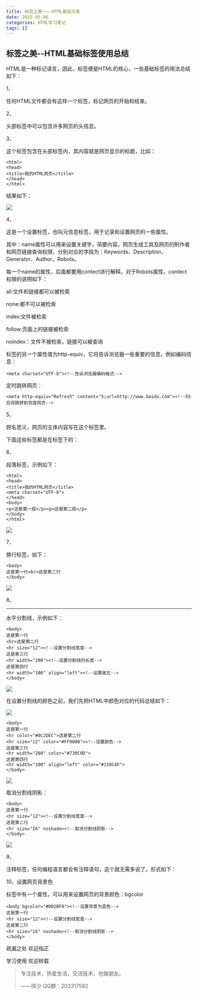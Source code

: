 ```yaml
---
title: 标签之美一——HTML基础元素
date: 2015-05-06
categories: HTML学习笔记
tags: []
---
```

## 标签之美--HTML基础标签使用总结

HTML是一种标记语言，因此，标签便是HTML的核心，一些基础标签的用法总结如下：

1、<html></html>

任何HTML文件都会有这样一个标签，标记网页的开始和结束。

2、<head></head>

头部标签中可以包含许多网页的头信息。

3、<title></title>

这个标签包含在头部标签内，其内容就是网页显示的标题，比如：

```
<html>
<head>
<title>我的HTML网页</title>
</head>
</html>
```

结果如下：

![](http://static.oschina.net/uploads/space/2015/0506/170648_Uct0_2340880.png)

4、<meta>

这是一个设置标签，也叫元信息标签，用于记录和设置网页的一些属性。

其中：name属性可以用来设置关键字，简要内容，网页生成工具及网页的制作者和网页链接查询权限，分别对应的字段为：Keywords、Description、Generator、Author、Robots。

每一个name的属性，后面都要用contect进行解释。对于Robots属性，contect权限的说明如下：

all:文件和链接都可以被检索

none:都不可以被检索

index:文件被检索

follow:页面上的链接被检索

noindex：文件不被检索，链接可以被查询

<meta>标签的另一个属性值为http-equiv，它将告诉浏览器一些重要的信息，例如编码信息：

```
<meta charset="UTF-8"><!--告诉浏览器编码格式-->
```

定时跳转网页：

```
<meta http-equiv="Refresh" content="5;url=http://www.baidu.com"><!--5S后将跳转到百度网页-->
```

5、<body></body>

顾名思义，网页的主体内容写在这个标签里。

下面这些标签都是在<body>标签下的：

6、<p></p>

段落标签，示例如下：

```
<html>
<head>
<title>我的HTML网页</title>
<meta charset="UTF-8">
</head>
<body>
<p>这是第一段</p><p>这是第二段</p>
</body>
</html>
```

![](http://static.oschina.net/uploads/space/2015/0506/173526_FBOj_2340880.png)

7、<br>

换行标签，如下：

```
<body>
这是第一行<br>这是第二行
</body>
```

![](http://static.oschina.net/uploads/space/2015/0506/173725_okEm_2340880.png)

8、<hr>

水平分割线，示例如下：

```
<body>
这是第一行
<hr>这是第二行
<hr size="12"><!--设置分割线宽度-->
这是第三行
<hr width="200"><!--设置分割线的长度-->
这是第四行
<hr width="100" align="left"><!--设置居左-->
</body>
```

![](http://static.oschina.net/uploads/space/2015/0506/174555_wV9L_2340880.png)

在设置分割线的颜色之前，我们先把HTML中颜色对应的代码总结如下：

![](http://static.oschina.net/uploads/space/2015/0506/175243_FVS4_2340880.png)

```
<body>
这是第一行
<hr color="#0C2DEC">这是第二行
<hr size="12" color="#FF0000"><!--设置颜色-->
这是第三行
<hr width="200" color="#730C0D">
这是第四行
<hr width="100" align="left" color="#158C4F">
</body>
```

![](http://static.oschina.net/uploads/space/2015/0506/175600_8Lfv_2340880.png)

取消分割线阴影：

```
<body>
这是第一行
<hr size="12"><!--设置分割线宽度-->
这是第二行
<hr size="16" noshade><!--取消分割线阴影-->
</body>
```

![](http://static.oschina.net/uploads/space/2015/0506/180026_3nW0_2340880.png)

9、<!---->

注释标签，任何编程语言都会有注释语句，这个就无需多说了。形式如下：

<!--注释内容-->

10、设置网页背景色

<body>标签中有一个属性，可以用来设置网页的背景颜色：bgcolor

```
<body bgcolor="#002BF8"><!--设置背景为蓝色-->
这是第一行
<hr size="12"><!--设置分割线宽度-->
这是第二行
<hr size="16" noshade><!--取消分割线阴影-->
</body>
```

疏漏之处 欢迎指正

学习使用 欢迎转载

> 专注技术，热爱生活，交流技术，也做朋友。
> 
> ——珲少 QQ群：203317592
